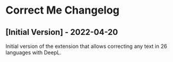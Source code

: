 # Correct Me Changelog

## [Initial Version] - 2022-04-20

Initial version of the extension that allows correcting any text in 26 languages with DeepL.
